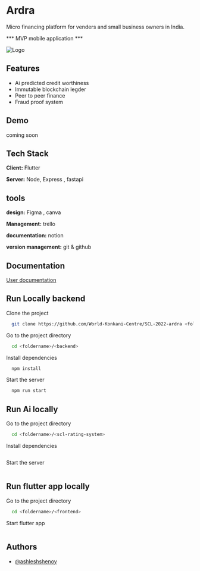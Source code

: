 
# Ardra 

Micro financing platform for venders and small business owners in India.
 
*** MVP mobile application ***


![Logo](https://i.ibb.co/2qnKHTZ/image.png)



## Features

- Ai predicted credit worthiness
- Immutable blockchain legder
- Peer to peer finance  
- Fraud proof system




## Demo

coming soon

## Tech Stack

**Client:** Flutter  

**Server:** Node, Express , fastapi

## tools

**design:** Figma , canva  

**Management:** trello

**documentation:** notion

**version management:** git & github



## Documentation

[User documentation](https://burly-vinyl-d7a.notion.site/Product-doc-0c6b776bba0c45a98cf17f48fb90a51a)



## Run Locally backend

Clone the project

```bash
  git clone https://github.com/World-Konkani-Centre/SCL-2022-ardra <foldername>
```

Go to the project directory

```bash
  cd <foldername>/<backend>
```

Install dependencies

```bash
  npm install
```

Start the server

```bash
  npm run start
```




## Run Ai locally
Go to the project directory

```bash
  cd <foldername>/<scl-rating-system>
```

Install dependencies

``` pip3 install -r requirement.txt
```

Start the server

``` uvicorn api:main:app
```



## Run flutter app locally

Go to the project directory

```bash
  cd <foldername>/<frontend>
```


Start flutter app

``` flutter run 
```








## Authors

- [@ashleshshenoy](https://github.com/ashleshshenoy)

